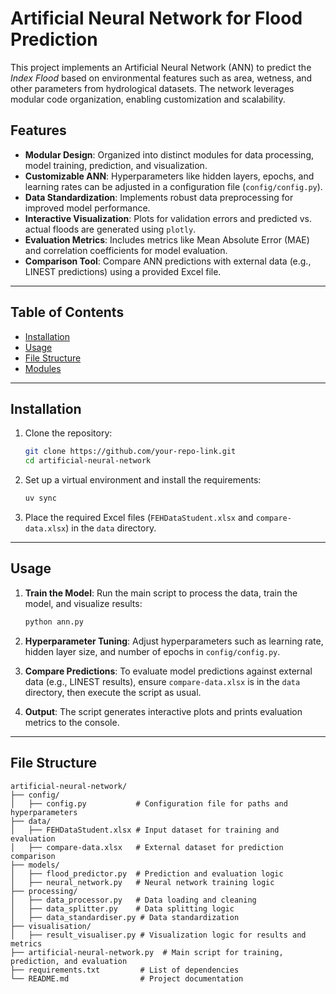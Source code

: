 # Artificial Neural Network for Flood Prediction

This project implements an Artificial Neural Network (ANN) to predict the *Index Flood* based on environmental features such as area, wetness, and other parameters from hydrological datasets. The network leverages modular code organization, enabling customization and scalability.

## Features

- **Modular Design**: Organized into distinct modules for data processing, model training, prediction, and visualization.
- **Customizable ANN**: Hyperparameters like hidden layers, epochs, and learning rates can be adjusted in a configuration file (`config/config.py`).
- **Data Standardization**: Implements robust data preprocessing for improved model performance.
- **Interactive Visualization**: Plots for validation errors and predicted vs. actual floods are generated using `plotly`.
- **Evaluation Metrics**: Includes metrics like Mean Absolute Error (MAE) and correlation coefficients for model evaluation.
- **Comparison Tool**: Compare ANN predictions with external data (e.g., LINEST predictions) using a provided Excel file.

---

## Table of Contents

- [Installation](#installation)
- [Usage](#usage)
- [File Structure](#file-structure)
- [Modules](#modules)

---

## Installation

1. Clone the repository:

    ```bash
    git clone https://github.com/your-repo-link.git
    cd artificial-neural-network
    ```

2. Set up a virtual environment and install the requirements:

    ```bash
   uv sync
    ```

4. Place the required Excel files (`FEHDataStudent.xlsx` and `compare-data.xlsx`) in the `data` directory.

---

## Usage

1. **Train the Model**: Run the main script to process the data, train the model, and visualize results:

    ```bash
    python ann.py
    ```

2. **Hyperparameter Tuning**: Adjust hyperparameters such as learning rate, hidden layer size, and number of epochs in `config/config.py`.

3. **Compare Predictions**: To evaluate model predictions against external data (e.g., LINEST results), ensure `compare-data.xlsx` is in the `data` directory, then execute the script as usual.

4. **Output**: The script generates interactive plots and prints evaluation metrics to the console.

---

## File Structure

```plaintext
artificial-neural-network/
├── config/
│   ├── config.py           # Configuration file for paths and hyperparameters
├── data/
│   ├── FEHDataStudent.xlsx # Input dataset for training and evaluation
│   ├── compare-data.xlsx   # External dataset for prediction comparison
├── models/
│   ├── flood_predictor.py  # Prediction and evaluation logic
│   ├── neural_network.py   # Neural network training logic
├── processing/
│   ├── data_processor.py   # Data loading and cleaning
│   ├── data_splitter.py    # Data splitting logic
│   ├── data_standardiser.py # Data standardization
├── visualisation/
│   ├── result_visualiser.py # Visualization logic for results and metrics
├── artificial-neural-network.py  # Main script for training, prediction, and evaluation
├── requirements.txt         # List of dependencies
└── README.md                # Project documentation